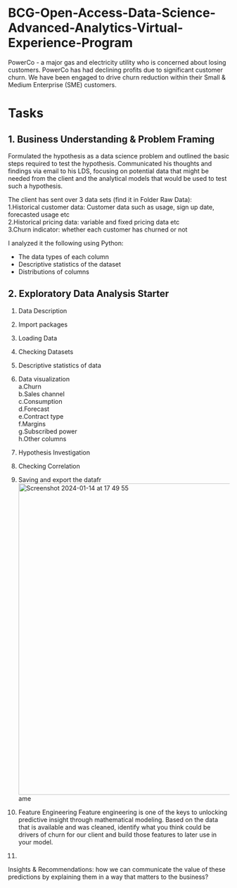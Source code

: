 # BCG-Open-Access-Data-Science-Advanced-Analytics-Virtual-Experience-Program  

PowerCo - a major gas and electricity utility who is concerned about losing customers. PowerCo has had declining profits due to significant customer churn. We have been engaged to drive churn reduction within their Small & Medium Enterprise (SME) customers.  

# Tasks  

## 1. Business Understanding & Problem Framing
Formulated the hypothesis as a data science problem and outlined the basic steps required to test the hypothesis. Communicated his thoughts and findings via email to his LDS, focusing on potential data that might be needed from the client and the analytical models that would be used to test such a hypothesis.

The client has sent over 3 data sets (find it in Folder Raw Data):  
1.Historical customer data: Customer data such as usage, sign up date, forecasted usage etc  
2.Historical pricing data: variable and fixed pricing data etc  
3.Churn indicator: whether each customer has churned or not  

I analyzed it the following using Python:  
- The data types of each column  
- Descriptive statistics of the dataset  
- Distributions of columns  

## 2. Exploratory Data Analysis Starter  
1. Data Description
2. Import packages  
3. Loading Data  
4. Checking Datasets  
5. Descriptive statistics of data   
6. Data visualization  
  a.Churn  
  b.Sales channel  
  c.Consumption     
  d.Forecast  
  e.Contract type  
  f.Margins  
  g.Subscribed power  
  h.Other columns  
7. Hypothesis Investigation  
8. Checking Correlation  
9. Saving and export the datafr<img width="708" alt="Screenshot 2024-01-14 at 17 49 55" src="https://github.com/halinakryvanos/BCG-Open-Access-Data-Science-Advanced-Analytics-Virtual-Experience-Program/assets/115924234/d42f6052-eddf-4920-8072-528df8e381de">
ame  

3. Feature Engineering
Feature engineering is one of the keys to unlocking predictive insight through mathematical modeling. Based on the data that is available and was cleaned, identify what you think could be drivers of churn for our client and build those features to later use in your model.

5. 




Insights & Recommendations: how we can communicate the value of these predictions by explaining them in a way that matters to the business?

